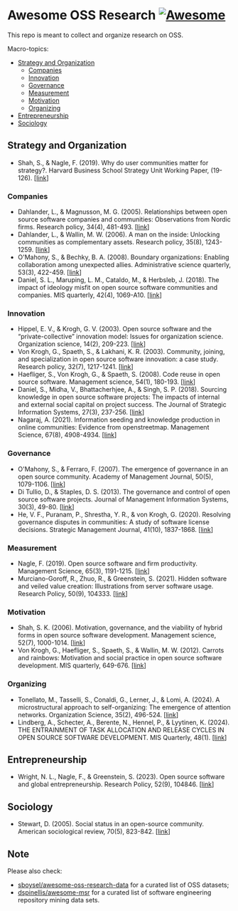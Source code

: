 # Awesome OSS Research [![Awesome](https://awesome.re/badge.svg)](https://awesome.re)

This repo is meant to collect and organize research on OSS.

Macro-topics:
- [Strategy and Organization](#strategy-and-organization)
  - [Companies](#companies)
  - [Innovation](#innovation)
  - [Governance](#governance)
  - [Measurement](#measurement)
  - [Motivation](#motivation)
  - [Organizing](#organizing)
- [Entrepreneurship](#entrepreneurship)
- [Sociology](#sociology)


## Strategy and Organization
- Shah, S., & Nagle, F. (2019). Why do user communities matter for strategy?. Harvard Business School Strategy Unit Working Paper, (19-126). [[link](https://dash.harvard.edu/bitstream/handle/1/37377319/shah,nagle-why-do-user-communities.pdf?sequence=1)]

### Companies
- Dahlander, L., & Magnusson, M. G. (2005). Relationships between open source software companies and communities: Observations from Nordic firms. Research policy, 34(4), 481-493. [[link](https://www.sciencedirect.com/science/article/pii/S0048733305000405)]
- Dahlander, L., & Wallin, M. W. (2006). A man on the inside: Unlocking communities as complementary assets. Research policy, 35(8), 1243-1259. [[link](https://www.sciencedirect.com/science/article/pii/S0048733306001387)]
- O'Mahony, S., & Bechky, B. A. (2008). Boundary organizations: Enabling collaboration among unexpected allies. Administrative science quarterly, 53(3), 422-459. [[link](https://www.sciencedirect.com/science/article/pii/S0048733303000489)]
- Daniel, S. L., Maruping, L. M., Cataldo, M., & Herbsleb, J. (2018). The impact of ideology misfit on open source software communities and companies. MIS quarterly, 42(4), 1069-A10. [[link](https://www.jstor.org/stable/pdf/26635072.pdf)]

### Innovation
- Hippel, E. V., & Krogh, G. V. (2003). Open source software and the “private-collective” innovation model: Issues for organization science. Organization science, 14(2), 209-223. [[link](https://pubsonline.informs.org/doi/abs/10.1287/orsc.14.2.209.14992)]
- Von Krogh, G., Spaeth, S., & Lakhani, K. R. (2003). Community, joining, and specialization in open source software innovation: a case study. Research policy, 32(7), 1217-1241. [[link](https://www.sciencedirect.com/science/article/pii/S0048733303000507#FIG1)]
- Haefliger, S., Von Krogh, G., & Spaeth, S. (2008). Code reuse in open source software. Management science, 54(1), 180-193. [[link](https://pubsonline.informs.org/doi/pdf/10.1287/mnsc.1070.0748?casa_token=Z9u3dxMeIFcAAAAA:g-jOKlDm1dyd52IWaGEQB084QozVGpqkvmEVMzcQjnhAmsCWQbkta8jeIRM6P9thrVvjI1x6eA)]
- Daniel, S., Midha, V., Bhattacherhjee, A., & Singh, S. P. (2018). Sourcing knowledge in open source software projects: The impacts of internal and external social capital on project success. The Journal of Strategic Information Systems, 27(3), 237-256. [[link](https://www.sciencedirect.com/science/article/pii/S0963868716301251)]
- Nagaraj, A. (2021). Information seeding and knowledge production in online communities: Evidence from openstreetmap. Management Science, 67(8), 4908-4934. [[link](https://pubsonline.informs.org/doi/pdf/10.1287/mnsc.2020.3764?casa_token=SQBE24HIgb4AAAAA:iinXgKla6pOB_bPdXru3SIUOQ37b3sakPla6pQilYtmKgqzZby_GNhQDmVupvhKnSkJxEzRMTA)]

### Governance
- O'Mahony, S., & Ferraro, F. (2007). The emergence of governance in an open source community. Academy of Management Journal, 50(5), 1079-1106. [[link](https://www.jstor.org/stable/pdf/20159914.pdf)]
- Di Tullio, D., & Staples, D. S. (2013). The governance and control of open source software projects. Journal of Management Information Systems, 30(3), 49-80. [[link](https://onlinelibrary.wiley.com/doi/pdf/10.1002/smj.3181)]
- He, V. F., Puranam, P., Shrestha, Y. R., & von Krogh, G. (2020). Resolving governance disputes in communities: A study of software license decisions. Strategic Management Journal, 41(10), 1837-1868. [[link](https://onlinelibrary.wiley.com/doi/pdf/10.1002/smj.3181)]

### Measurement
- Nagle, F. (2019). Open source software and firm productivity. Management Science, 65(3), 1191-1215. [[link](https://pubsonline.informs.org/doi/pdf/10.1287/mnsc.2017.2977?casa_token=JEq96eJGqloAAAAA:P-RKQvn-kLG1NiN38gyUQYURuuOc8bBdGlg6X8Jp1ndBLj1akWVyr6zM6WEoNaL-rZtwGtTX0A)]
- Murciano-Goroff, R., Zhuo, R., & Greenstein, S. (2021). Hidden software and veiled value creation: Illustrations from server software usage. Research Policy, 50(9), 104333. [[link](https://www.sciencedirect.com/science/article/pii/S0048733321001323)]

### Motivation
- Shah, S. K. (2006). Motivation, governance, and the viability of hybrid forms in open source software development. Management science, 52(7), 1000-1014. [[link](https://pubsonline.informs.org/doi/pdf/10.1287/mnsc.1060.0553?casa_token=zZA9a5fpF6oAAAAA:GKIVWpUCSlPibewnZ7gQJSvG157RZp6jVYGyUG9LKqR63rebetJHWkHxcnVyrpxfQfGQX2o9tQ)]
- Von Krogh, G., Haefliger, S., Spaeth, S., & Wallin, M. W. (2012). Carrots and rainbows: Motivation and social practice in open source software development. MIS quarterly, 649-676. [[link](https://www.jstor.org/stable/pdf/41703471.pdf)]

### Organizing
- Tonellato, M., Tasselli, S., Conaldi, G., Lerner, J., & Lomi, A. (2024). A microstructural approach to self-organizing: The emergence of attention networks. Organization Science, 35(2), 496-524. [[link](https://pubsonline.informs.org/doi/pdf/10.1287/orsc.2023.1674)]
- Lindberg, A., Schecter, A., Berente, N., Hennel, P., & Lyytinen, K. (2024). THE ENTRAINMENT OF TASK ALLOCATION AND RELEASE CYCLES IN OPEN SOURCE SOFTWARE DEVELOPMENT. MIS Quarterly, 48(1). [[link](https://openurl.ebsco.com/EPDB%3Agcd%3A12%3A25977580/detailv2?sid=ebsco%3Aplink%3Ascholar&id=ebsco%3Agcd%3A175870812&crl=c)]

## Entrepreneurship
- Wright, N. L., Nagle, F., & Greenstein, S. (2023). Open source software and global entrepreneurship. Research Policy, 52(9), 104846. [[link](https://www.sciencedirect.com/science/article/pii/S0048733323001300)]

## Sociology
- Stewart, D. (2005). Social status in an open-source community. American sociological review, 70(5), 823-842. [[link](https://journals.sagepub.com/doi/pdf/10.1177/000312240507000505)]

## Note
Please also check: 
- [sboysel/awesome-oss-research-data](https://github.com/sboysel/awesome-oss-research-data) for a curated list of OSS datasets;
- [dspinellis/awesome-msr](https://github.com/dspinellis/awesome-msr) for a curated list of software engineering repository mining data sets.
